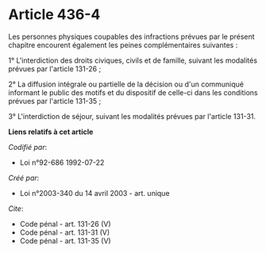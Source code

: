 # Article 436-4

Les personnes physiques coupables des infractions prévues par le présent chapitre encourent également les peines
complémentaires suivantes : 

1° L'interdiction des droits civiques, civils et de famille, suivant les modalités prévues par l'article 131-26 ; 

2° La diffusion intégrale ou partielle de la décision ou d'un communiqué informant le public des motifs et du dispositif de
celle-ci dans les conditions prévues par l'article 131-35 ; 

3° L'interdiction de séjour, suivant les modalités prévues par l'article 131-31.

**Liens relatifs à cet article**

_Codifié par_:

  - Loi n°92-686 1992-07-22

_Créé par_:

  - Loi n°2003-340 du 14 avril 2003 - art. unique

_Cite_:

  - Code pénal - art. 131-26 (V)
  - Code pénal - art. 131-31 (V)
  - Code pénal - art. 131-35 (V)
